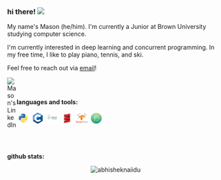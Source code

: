 ### hi there! <img src="https://media.giphy.com/media/hvRJCLFzcasrR4ia7z/giphy.gif" width="25px">

My name's Mason (he/him). I'm currently a Junior at Brown University studying computer science.

I'm currently interested in deep learning and concurrent programming. In my free time, I like to play piano, tennis, and ski.

Feel free to reach out via [email](mailto:masontheburke@gmail.com)!

<a href="https://www.linkedin.com/in/mason--burke/">
  <img align="left" alt="Mason's LinkedIn" width="22px" src="https://raw.githubusercontent.com/peterthehan/peterthehan/master/assets/linkedin.svg" />
</a>
<br/>
<br/>

**languages and tools:**

<code><img height="30" src="https://raw.githubusercontent.com/github/explore/80688e429a7d4ef2fca1e82350fe8e3517d3494d/topics/python/python.png"></code>
<code><img height="30" src="https://raw.githubusercontent.com/github/explore/80688e429a7d4ef2fca1e82350fe8e3517d3494d/topics/c/c.png"></code>
<code><img height="30" src="https://raw.githubusercontent.com/github/explore/80688e429a7d4ef2fca1e82350fe8e3517d3494d/topics/java/java.png"></code>
<code><img height="30" src="https://raw.githubusercontent.com/github/explore/80688e429a7d4ef2fca1e82350fe8e3517d3494d/topics/scala/scala.png"></code>
<code><img height="30" src="https://raw.githubusercontent.com/github/explore/80688e429a7d4ef2fca1e82350fe8e3517d3494d/topics/tensorflow/tensorflow.png"></code>
<code><img height="30" src="https://raw.githubusercontent.com/github/explore/80688e429a7d4ef2fca1e82350fe8e3517d3494d/topics/atom/atom.png"></code>

<br/>
<br/>

**github stats:**

<p align="center"> <img src="https://github-readme-stats.vercel.app/api?username=mason-burke&show_icons=true&theme=gotham" alt="abhisheknaiidu" />

<!--
**mason-burke/mason-burke** is a ✨ _special_ ✨ repository because its `README.md` (this file) appears on your GitHub profile.

Here are some ideas to get you started:

- 🔭 I’m currently working on ...
- 🌱 I’m currently learning ...
- 👯 I’m looking to collaborate on ...
- 🤔 I’m looking for help with ...
- 💬 Ask me about ...
- 📫 How to reach me: ...
- 😄 Pronouns: ...
- ⚡ Fun fact: ...
-->
